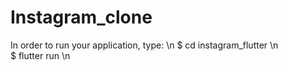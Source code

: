 # Instagram_clone
In order to run your application, type: \n
$ cd instagram_flutter                  \n  
$ flutter run                           \n
